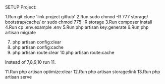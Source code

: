   SETUP Project:
  
  1.Run git clone 'link project github'
  2.Run sudo chmod -R 777 storage/ bootstrap/cache/   or sudo chmod 775 -R storage
  3.Run composer install
  4.Run cp .env.example .env
  5.Run php artisan key:generate
  6.Run php artisan migrate
  
  7. php artisan config:clear
  8. php artisan config:cache
  9. php artisan route:clear
  10.php artisan route:cache
  
  Instead of 7,8,9,10 run 11.
  
  11.Run php artisan optimize:clear
  12.Run php artisan storage:link
  13.Run php artisan serve
